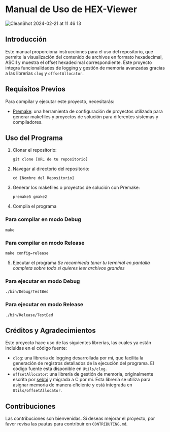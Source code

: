 # Manual de Uso de HEX-Viewer
![CleanShot 2024-02-21 at 11 46 13](https://github.com/zsantiago8712/HEX-Viewer/assets/59674428/68b26684-eb8c-47c5-9f16-258b8dc7d308)

## Introducción

Este manual proporciona instrucciones para el uso del repositorio, que permite la visualización del contenido de archivos en formato hexadecimal, ASCII y muestra el offset hexadecimal correspondiente. Este proyecto integra funcionalidades de logging y gestión de memoria avanzadas gracias a las librerías `clog` y `offsetAllocator`.

## Requisitos Previos

Para compilar y ejecutar este proyecto, necesitarás:

- [Premake](https://premake.github.io/download.html): una herramienta de configuración de proyectos utilizada para generar makefiles y proyectos de solución para diferentes sistemas y compiladores.

## Uso del Programa

1. Clonar el repositorio:

   ```shell
   git clone [URL de tu repositorio]
   ```

2. Navegar al directorio del repositorio:

   ```shell
   cd [Nombre del Repositorio]
   ```

3. Generar los makefiles o proyectos de solución con Premake:

   ```shell
   premake5 gmake2
   ```

4. Compila el programa

### Para compilar en modo Debug

```shell
make
```

### Para compilar en modo Release

```shell
make config=release
```

5. Ejecutar el programa
   _Se recomineda tener tu terminal en pantalla completa sobre todo si quieres leer archivos grandes_

### Para ejecutar en modo Debug

```shell
./bin/Debug/TestBed
```

### Para ejecutar en modo Release

```shell
./bin/Release/TestBed
```

## Créditos y Agradecimientos

Este proyecto hace uso de las siguientes librerías, las cuales ya están incluidas en el código fuente:

- `clog`: una librería de logging desarrollada por mi, que facilita la generación de registros detallados de la ejecución del programa. El código fuente está disponible en `Utils/clog`.
- `offsetAllocator`: una librería de gestión de memoria, originalmente escrita por [sebbi](https://github.com/sebbbi/OffsetAllocator) y migrada a C por mi. Esta librería se utiliza para asignar memoria de manera eficiente y está integrada en `Utils/offsetAllocator`.

## Contribuciones

Las contribuciones son bienvenidas. Si deseas mejorar el proyecto, por favor revisa las pautas para contribuir en `CONTRIBUTING.md`.
